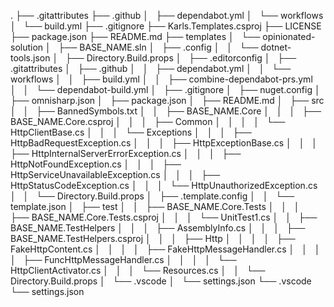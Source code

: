 .
├── .gitattributes
├── .github
│   ├── dependabot.yml
│   └── workflows
│       └── build.yml
├── .gitignore
├── Karls.Templates.csproj
├── LICENSE
├── package.json
├── README.md
├── templates
│   └── opinionated-solution
│       ├── BASE_NAME.sln
│       ├── .config
│       │   └── dotnet-tools.json
│       ├── Directory.Build.props
│       ├── .editorconfig
│       ├── .gitattributes
│       ├── .github
│       │   ├── dependabot.yml
│       │   └── workflows
│       │       ├── build.yml
│       │       ├── combine-dependabot-prs.yml
│       │       └── dependabot-build.yml
│       ├── .gitignore
│       ├── nuget.config
│       ├── omnisharp.json
│       ├── package.json
│       ├── README.md
│       ├── src
│       │   ├── BannedSymbols.txt
│       │   ├── BASE_NAME.Core
│       │   │   ├── BASE_NAME.Core.csproj
│       │   │   ├── Common
│       │   │   │   └── HttpClientBase.cs
│       │   │   └── Exceptions
│       │   │       ├── HttpBadRequestException.cs
│       │   │       ├── HttpExceptionBase.cs
│       │   │       ├── HttpInternalServerErrorException.cs
│       │   │       ├── HttpNotFoundException.cs
│       │   │       ├── HttpServiceUnavailableException.cs
│       │   │       ├── HttpStatusCodeException.cs
│       │   │       └── HttpUnauthorizedException.cs
│       │   └── Directory.Build.props
│       ├── .template.config
│       │   └── template.json
│       ├── test
│       │   ├── BASE_NAME.Core.Tests
│       │   │   ├── BASE_NAME.Core.Tests.csproj
│       │   │   └── UnitTest1.cs
│       │   ├── BASE_NAME.TestHelpers
│       │   │   ├── AssemblyInfo.cs
│       │   │   ├── BASE_NAME.TestHelpers.csproj
│       │   │   ├── Http
│       │   │   │   ├── FakeHttpContent.cs
│       │   │   │   ├── FakeHttpMessageHandler.cs
│       │   │   │   ├── FuncHttpMessageHandler.cs
│       │   │   │   └── HttpClientActivator.cs
│       │   │   └── Resources.cs
│       │   └── Directory.Build.props
│       └── .vscode
│           └── settings.json
└── .vscode
    └── settings.json
